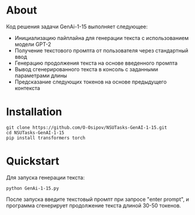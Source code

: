 
# About

Код решения задачи GenAi-1-15 выполняет следующее:
* Инициализацию пайплайна для генерации текста с использованием модели GPT-2
* Получение текстового промпта от пользователя через стандартный ввод
* Генерацию продолжения текста на основе введенного промпта
* Вывод сгенерированного текста в консоль с заданными параметрами длины
* Предсказание следующих токенов на основе предыдущего контекста

# Installation
```
git clone https://github.com/O-Osipov/NSUTasks-GenAI-1-15.git
cd NSUTasks-GenAI-1-15
pip install transformers torch
```

# Quickstart
Для запуска генерации текста:
```
python GenAi-1-15.py
```
После запуска введите текстовый промпт при запросе "enter prompt", и программа сгенерирует продолжение текста длиной 30-50 токенов.
